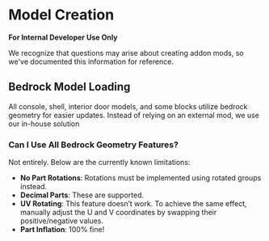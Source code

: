 # Model Creation

**For Internal Developer Use Only**

We recognize that questions may arise about creating addon mods, so we've documented this information for reference.

## Bedrock Model Loading

All console, shell, interior door models, and some blocks utilize bedrock geometry for easier updates. Instead of relying on an external mod, we use our in-house solution

### Can I Use All Bedrock Geometry Features?

Not entirely. Below are the currently known limitations:

- **No Part Rotations**: Rotations must be implemented using rotated groups instead.
- **Decimal Parts**: These are supported.
- **UV Rotating**: This feature doesn’t work. To achieve the same effect, manually adjust the U and V coordinates by swapping their positive/negative values.
- **Part Inflation**: 100% fine!

